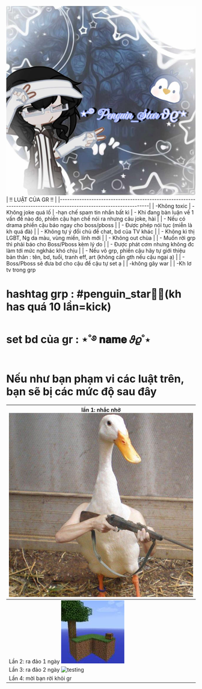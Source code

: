 ![testing](Images/received_1241881620918989.jpeg)
| !! LUẬT CỦA GR !!                                                                                                 |
|-------------------------------------------------------------------------------------------------------------------|
| -Không toxic
| -Không joke quá lố 
| -hạn chế spam tin nhắn bất kì 
| - Khi đang bàn luận về 1 vấn đề nào đó, phiền cậu hạn chế nói ra nhưng câu joke, hài                              |
| - Nếu có drama phiền cậu báo ngay cho boss/pboss                                                                  |
| - Được phép nói tục (miễn là kh quá đà)                                                                               |
| - Không tự ý đổi chủ đề chat, bd của TV khác                                                                      |
| - Không kì thị LGBT, Ng da màu, vùng miền, lính mới                                                               |
| - Không out chùa                                                                                                  |
| - Muốn rời grp thì phải báo cho Boss/Pboss kèm lý do                                                              |
| - Được phát cơm nhưng không đc làm tới mức ngkhác khó chịu                                                        |
| - Nếu vô grp, phiền cậu hãy tự giới thiệu bản thân : tên, bd, tuổi, tranh eff, art (không cần gth nếu cậu ngại ạ) |
| - Boss/Pboss sẽ đưa bd cho cậu để cậu tự set ạ                                                                    |
| -không gây war                                                                                                    |
| -Kh lơ tv trong grp  

# hashtag grp : #penguin_star🐧✨(kh has quá 10 lần=kick)

# set bd của gr : ⋆˚࿔ 𝐧𝐚𝐦𝐞 𝜗𝜚˚⋆

# Nếu như bạn phạm vi các luật trên, bạn sẽ bị các mức độ sau đây 
| lần 1: nhắc nhở ![hài vl](Images/received_725150183366812.jpeg)                                                |
|--------------------------------------------------------------------------|
| Lần 2: ra đảo 1 ngày ![testing](Images/t%E1%BA%A3i%20xu%E1%BB%91ng.jpeg) |
| Lần 3: ra đảo 2 ngày ![testing](https://i.imgur.com/DFpeu.jpg)           |
| Lần 4: mời bạn rời khỏi gr                                           |
